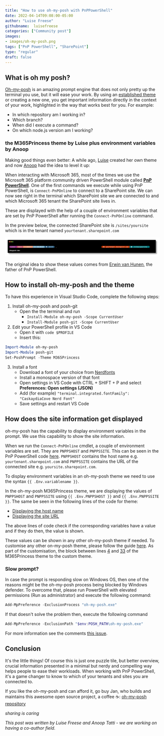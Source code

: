 ```yaml
---
title: "How to use oh-my-posh with PnPPowerShell"
date: 2022-04-14T09:08:00-05:00
author: "Luise Freese"
githubname:  luisefreese
categories: ["Community post"]
images: 
- images/oh-my-posh.png
tags: ["PnP PowerShell", "SharePoint"]
type: "regular"
draft: false
---
```


## What is oh my posh?

[Oh-my-posh](https://ohmyposh.dev/) is an amazing prompt engine that does not only pretty up the terminal you use, but it will ease your work. By using an [established theme](https://ohmyposh.dev/docs/themes) or creating a new one, you get important information directly in the context of your work, highlighted in the way that works best for you. For example:

* In which repository am I working in?
* Which branch?
* When did I execute a command?
* On which node.js version am I working?

### the M365Princess theme by Luise plus environment variables by Anoop

Making good things even better: A while ago, [Luise](https://twitter.com/LuiseFreese) created her own theme and now [Anoop](https://twitter.com/anooptells) had the idea to level it up: 

When interacting with Microsoft 365, most of the times we use the Microsoft 365 platform community driven PowerShell module called [**PnP PowerShell**](https://pnp.github.io/powershell/). One of the first commands we execute while using PnP PowerShell, is `Connect-PnPOnline` to connect to a SharePoint site. We can now see right in the terminal which SharePoint site we are connected to and which Microsoft 365 tenant the SharePoint site lives in.

These are displayed with the help of a couple of environment variables that are set by PnP PowerShell after running the `Connect-PnPOnline` command.

In the preview below, the connected SharePoint site is  `/sites/yoursite` which is in the tenant named `yourtenant.sharepoint.com`

![oh my posh M365Princess theme PnP](images/oh-my-posh.png)

The original idea to show these values comes from [Erwin van Hunen](https://twitter.com/erwinvnhunen), the father of PnP PowerShell.

## How to install oh-my-posh and the theme

To have this experience in Visual Studio Code, complete the following steps:

1. Install oh-my-posh and posh-git
   - Open the the terminal and run 
        - `Install-Module oh-my-posh -Scope CurrentUser`
        - `Install-Module posh-git -Scope CurrentUser`
1. Edit your PowerShell profile in VS Code
   - Open it with `code $PROFILE` 
   - Insert this:

```ps1
Import-Module oh-my-posh
Import-Module posh-git
Set-PoshPrompt -Theme M365Princess
```

3. Install a font 
   - Download a font of your choice from [Nerdfonts](https://www.nerdfonts.com/font-downloads)
   - Install a monospace version of that font
   - Open settings in VS Code with CTRL + SHIFT + P and select **Preferences: Open settings (JSON)**
   - Add (for example) `"terminal.integrated.fontFamily": "CaskaydiaCove Nerd Font"`
   - Save settings and restart VS Code

## How does the site information get displayed

oh-my-posh has the capability to display environment variables in the prompt. We use this capability to show the site information.

When we run the `Connect-PnPOnline` cmdlet, a couple of environment variables are set. They are `PNPPSHOST` and `PNPPSSITE`. This can be seen in the PnP PowerShell code [here](https://github.com/pnp/powershell/blob/dev/src/Commands/Base/ConnectOnline.cs#L305). `PNPPSHOST` contains the host name e.g. `yourtenant.sharepoint.com` and `PNPPSSITE` contains the URL of the connected site e.g. `yoursite.sharepoint.com`.

To display environment variables in an oh-my-posh theme we need to use the syntax `{{ .Env.variablename }}`.

In the oh-my-posh M365Princess theme, we are displaying the values of `PNPPSHOST` and `PNPPSSITE` using `{{ .Env.PNPPSHOST }}` and `{{ .Env.PNPPSSITE }}`. The same be seen in the following lines of the code for theme:
   - [Displaying the host name](https://github.com/JanDeDobbeleer/oh-my-posh/blob/main/themes/M365Princess.omp.json#L13)
   - [Displaying the site URL](https://github.com/JanDeDobbeleer/oh-my-posh/blob/main/themes/M365Princess.omp.json#L21)

The above lines of code check if the corresponding variables have a value and if they do then, the value is shown.

These values can be shown in any other oh-my-posh theme if needed. To customise any other on-my-posh theme, please follow the guide [here](https://ohmyposh.dev/docs/customize). As part of the customisation, the block between lines [4](https://github.com/JanDeDobbeleer/oh-my-posh/blob/main/themes/M365Princess.omp.json#L4) and [33](https://github.com/JanDeDobbeleer/oh-my-posh/blob/main/themes/M365Princess.omp.json#L33) of the M365Princess theme to the custom theme. 

### Slow prompt?

In case the prompt is responding slow on Windows OS, then one of the reasons might be the oh-my-posh process being blocked by Windows defender. To overcome that, please run PowerShell with elevated permissions (Run as administrator) and execute the following command:

```ps1
Add-MpPreference -ExclusionProcess "oh-my-posh.exe"
```

If that doesn't solve the problem then, execute the following command

```ps1
Add-MpPreference -ExclusionPath "$env:POSH_PATH\oh-my-posh.exe"
```

For more information see the comments [this issue](https://github.com/JanDeDobbeleer/oh-my-posh/issues/1904).

## Conclusion

It's the little things! Of course this is just one puzzle tile, but better overview, crucial information presented in a minimal but nerdy and compelling way helps people to ease their workloads. When working with PnP PowerShell, it's a game changer to know to which of your tenants and sites you are connected to.

If you like the oh-my-posh and can afford it, go buy Jan, who builds and maintains this awesome open source project, a coffee ☕: [oh-my-posh repository](https://github.com/JanDeDobbeleer/oh-my-posh)

*sharing is caring*

*This post was written by Luise Freese and Anoop Tatti - we are working on having a co-author field.* 
